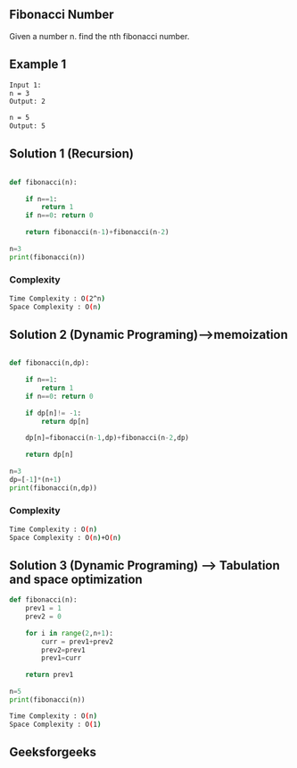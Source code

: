 ## Fibonacci Number
Given a number n. find the nth fibonacci number.
## Example 1


```bash
Input 1:
n = 3 
Output: 2

n = 5
Output: 5

```

## Solution 1 (Recursion)

```Python

def fibonacci(n):
    
    if n==1:
        return 1
    if n==0: return 0
    
    return fibonacci(n-1)+fibonacci(n-2)
    
n=3
print(fibonacci(n))

```
### Complexity
 
```bash
Time Complexity : O(2^n)
Space Complexity : O(n)
```
## Solution 2 (Dynamic Programing)-->memoization

```Python

def fibonacci(n,dp):
    
    if n==1:
        return 1
    if n==0: return 0
    
    if dp[n]!= -1:
        return dp[n]
    
    dp[n]=fibonacci(n-1,dp)+fibonacci(n-2,dp)
    
    return dp[n]
    
n=3
dp=[-1]*(n+1)
print(fibonacci(n,dp))

```
### Complexity
 
```bash
Time Complexity : O(n)
Space Complexity : O(n)+O(n)
```
## Solution 3 (Dynamic Programing) --> Tabulation and space optimization
```Python
def fibonacci(n):
    prev1 = 1
    prev2 = 0
    
    for i in range(2,n+1):
        curr = prev1+prev2
        prev2=prev1
        prev1=curr
        
    return prev1
        
n=5
print(fibonacci(n))
```
```bash
Time Complexity : O(n)
Space Complexity : O(1)
```
## Geeksforgeeks
[]()
